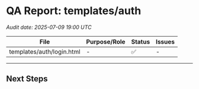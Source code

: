 # QA Report: templates/auth
_Audit date: 2025-07-09 19:00 UTC_

| File | Purpose/Role | Status | Issues |
|------|--------------|--------|--------|
| templates/auth/login.html | - | ✅ | - |

---
## Next Steps


